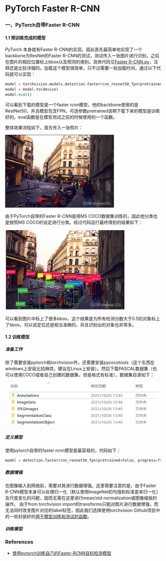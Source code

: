 # PyTorch Faster R-CNN

### 一、PyTorch自带Faster R-CNN

#### 1.1 预训练完成的模型

PyTorch 本身就有Faster R-CNN的实现，因此首先最简单地实现了一个backbone为ResNet的Faster R-CNN的测试，测试传入一张图片进行识别，之后在图片的相应位置标上bbox以及预测的类别。具体代码见[Faster R-CNN.py](../codes/faster_rcnn_01.py)，注释还是比较详细的。加载这个模型很简单，只不过需要一些加载时间，通过以下代码就可以实现：

```python
model = torchvision.models.detection.fasterrcnn_resnet50_fpn(pretrained=True)
model = model.to(device)
model.eval()
```

可以看到下载的模型是一个faster rcnn模型，他的backbone使用的是RestNet50，并且模型包含FPN，可选参数pretrained说明下载下来的模型是训练好的。eval函数是在模型测试之前的时候使用的一个函数。

整体效果流程如下，首先传入一张照片：

<img src="./img/input.jpg" style="zoom:70%;" />

由于PyTorch自带的Faster R-CNN是用MS COCO数据集训练的，因此他分类也是按照MS COCO的设定进行分类。经过代码运行最终得到的结果如下：

<img src="./img/output.png" style="zoom: 60%;" />

可以看到图片中标上了很多bbox，这个结果是为所有检测分数大于0.5的对象标上了bbox，可以说定位还是相当准确的，并且识别出的对象也非常多。

#### 1.2 训练模型

##### 准备工作

除了需要安装pytorch和torchvision外，还需要安装pycocotools（这个东西在windows上安装比较麻烦，建议在Linux上安装）。然后下载PASCAL数据集（也可以使用COCO或者自己创建的数据集，但是格式有标准），数据集目录如下：

<img src=".\img\PASCAL数据集目录.jpg" style="zoom:80%;" />

##### 定义模型

使用pytorch自带的faster rcnn模型是最容易的，代码如下：

```python
model = detection.fasterrcnn_resnet50_fpn(pretrained=False, progress=True, num_classes=20, pretrained_backbone=True)
```

##### 数据增强

在图像输入到网络前，需要对其进行数据增强。这里需要注意的是，由于Faster R-CNN模型本身可以处理归一化（默认使用ImageNet的均值和标准差来归一化）及尺度变化的问题，因而无需在这里进行mean/std normalization或图像缩放的操作。
由于from torchvision import的transforms只能对图片进行数据增强，而无法同时改变图片对应的label标签，因此我们选择使用torchvision Github项目中的一些封装好的[用于模型训练和测试的函数](https://github.com/pytorch/vision/tree/master/references/detection)。

##### 训练模型



### References

* [使用pytorch训练自己的Faster-RCNN目标检测模型](https://www.cnblogs.com/wildgoose/p/12905004.html)

